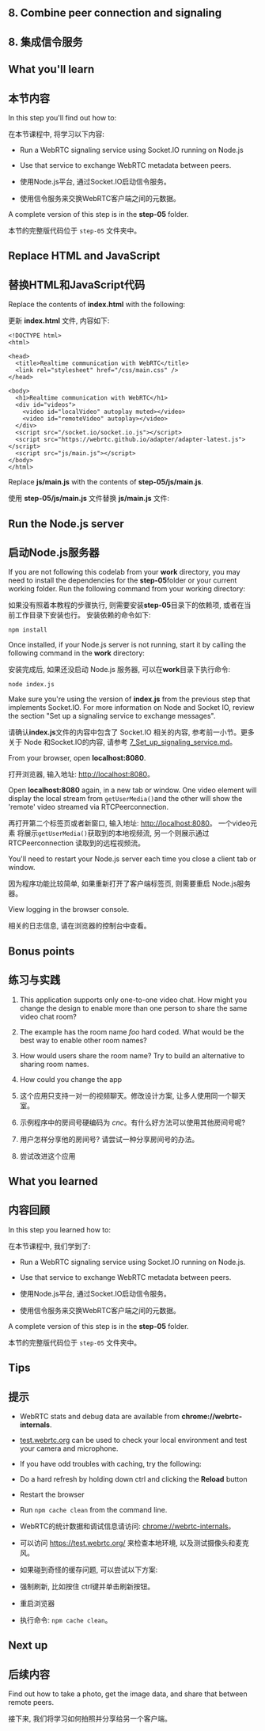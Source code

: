 ## 8. Combine peer connection and signaling

## 8. 集成信令服务

## What you'll learn

## 本节内容

In this step you'll find out how to:

在本节课程中, 将学习以下内容:

- Run a WebRTC signaling service using Socket.IO running on Node.js
- Use that service to exchange WebRTC metadata between peers.

- 使用Node.js平台, 通过Socket.IO启动信令服务。
- 使用信令服务来交换WebRTC客户端之间的元数据。

A complete version of this step is in the **step-05** folder.

本节的完整版代码位于 `step-05` 文件夹中。

## Replace HTML and JavaScript

## 替换HTML和JavaScript代码

Replace the contents of **index.html** with the following:

更新 **index.html** 文件, 内容如下:

```
<!DOCTYPE html>
<html>

<head>
  <title>Realtime communication with WebRTC</title>
  <link rel="stylesheet" href="/css/main.css" />
</head>

<body>
  <h1>Realtime communication with WebRTC</h1>
  <div id="videos">
    <video id="localVideo" autoplay muted></video>
    <video id="remoteVideo" autoplay></video>
  </div>
  <script src="/socket.io/socket.io.js"></script>
  <script src="https://webrtc.github.io/adapter/adapter-latest.js"></script>
  <script src="js/main.js"></script>
</body>
</html>
```


Replace **js/main.js** with the contents of **step-05/js/main.js**.

使用 **step-05/js/main.js** 文件替换 **js/main.js** 文件:

## Run the Node.js server

## 启动Node.js服务器

If you are not following this codelab from your **work** directory, you may need to install the dependencies for the **step-05**folder or your current working folder. Run the following command from your working directory:

如果没有照着本教程的步骤执行, 则需要安装**step-05**目录下的依赖项, 或者在当前工作目录下安装也行。 安装依赖的命令如下:

```
npm install
```



Once installed, if your Node.js server is not running, start it by calling the following command in the **work** directory:

安装完成后, 如果还没启动 Node.js 服务器, 可以在**work**目录下执行命令:

```
node index.js
```



Make sure you're using the version of **index.js** from the previous step that implements Socket.IO. For more information on Node and Socket IO, review the section "Set up a signaling service to exchange messages".

请确认**index.js**文件的内容中包含了 Socket.IO 相关的内容, 参考前一小节。更多关于 Node 和Socket.IO的内容, 请参考 [7_Set_up_signaling_service.md](./7_Set_up_signaling_service.md)。

From your browser, open **localhost:8080**.

打开浏览器, 输入地址: <http://localhost:8080>。

Open **localhost:8080** again, in a new tab or window. One video element will display the local stream from `getUserMedia()`and the other will show the 'remote' video streamed via RTCPeerconnection.

再打开第二个标签页或者新窗口, 输入地址: <http://localhost:8080>。 一个video元素 将展示`getUserMedia()`获取到的本地视频流, 另一个则展示通过 RTCPeerconnection 读取到的远程视频流。

You'll need to restart your Node.js server each time you close a client tab or window.

因为程序功能比较简单, 如果重新打开了客户端标签页, 则需要重启 Node.js服务器。

View logging in the browser console.

相关的日志信息, 请在浏览器的控制台中查看。

## **Bonus points**

## 练习与实践

1. This application supports only one-to-one video chat. How might you change the design to enable more than one person to share the same video chat room?
2. The example has the room name *foo* hard coded. What would be the best way to enable other room names?
3. How would users share the room name? Try to build an alternative to sharing room names.
4. How could you change the app

1. 这个应用只支持一对一的视频聊天。修改设计方案, 让多人使用同一个聊天室。
2. 示例程序中的房间号硬编码为 *cnc*。有什么好方法可以使用其他房间号呢?
3. 用户怎样分享他的房间号? 请尝试一种分享房间号的办法。
4. 尝试改进这个应用

## What you learned

## 内容回顾

In this step you learned how to:

在本节课程中, 我们学到了:

- Run a WebRTC signaling service using Socket.IO running on Node.js.
- Use that service to exchange WebRTC metadata between peers.


- 使用Node.js平台, 通过Socket.IO启动信令服务。
- 使用信令服务来交换WebRTC客户端之间的元数据。

A complete version of this step is in the **step-05** folder.

本节的完整版代码位于 `step-05` 文件夹中。


## Tips

## 提示

- WebRTC stats and debug data are available from **chrome://webrtc-internals**.
- [test.webrtc.org](https://test.webrtc.org/) can be used to check your local environment and test your camera and microphone.
- If you have odd troubles with caching, try the following:
- Do a hard refresh by holding down ctrl and clicking the **Reload** button
- Restart the browser
- Run `npm cache clean` from the command line.

- WebRTC的统计数据和调试信息请访问: <chrome://webrtc-internals>。
- 可以访问 <https://test.webrtc.org/> 来检查本地环境, 以及测试摄像头和麦克风。
- 如果碰到奇怪的缓存问题, 可以尝试以下方案:
- 强制刷新, 比如按住 ctrl键并单击刷新按钮。
- 重启浏览器
- 执行命令: `npm cache clean`。

## Next up

## 后续内容

Find out how to take a photo, get the image data, and share that between remote peers.

接下来, 我们将学习如何拍照并分享给另一个客户端。

